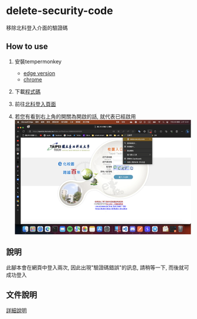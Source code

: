 # delete-security-code
移除北科登入介面的驗證碼

## How to use
1. 安裝tempermonkey
    - [edge version](https://microsoftedge.microsoft.com/addons/detail/%E7%AF%A1%E6%94%B9%E7%8C%B4/iikmkjmpaadaobahmlepeloendndfphd?hl=zh-TW)
    - [chrome](https://chrome.google.com/webstore/detail/tampermonkey/dhdgffkkebhmkfjojejmpbldmpobfkfo?hl=zh-TW)
2. 下載[程式碼](https://greasyfork.org/zh-CN/scripts/471454-delete-security-code)

3. 前往[北科登入頁面](https://nportal.ntut.edu.tw/index.do)
4. 若您有看到右上角的開關為開啟的話, 就代表已經啟用
![](./docs/success.png)

## 說明
此腳本會在網頁中登入兩次, 因此出現"驗證碼錯誤"的訊息, 請稍等一下, 而後就可成功登入

## 文件說明
[詳細說明](./docs/package.md)
